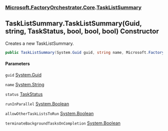 ### [Microsoft.FactoryOrchestrator.Core](Microsoft_FactoryOrchestrator_Core.md 'Microsoft.FactoryOrchestrator.Core').[TaskListSummary](TaskListSummary.md 'Microsoft.FactoryOrchestrator.Core.TaskListSummary')
## TaskListSummary.TaskListSummary(Guid, string, TaskStatus, bool, bool, bool) Constructor
Creates a new TaskListSummary.  
```csharp
public TaskListSummary(System.Guid guid, string name, Microsoft.FactoryOrchestrator.Core.TaskStatus status, bool runInParallel, bool allowOtherTaskListsToRun, bool terminateBackgroundTasksOnCompletion);
```
#### Parameters
<a name='Microsoft_FactoryOrchestrator_Core_TaskListSummary_TaskListSummary(System_Guid_string_Microsoft_FactoryOrchestrator_Core_TaskStatus_bool_bool_bool)_guid'></a>
`guid` [System.Guid](https://docs.microsoft.com/en-us/dotnet/api/System.Guid 'System.Guid')  
  
<a name='Microsoft_FactoryOrchestrator_Core_TaskListSummary_TaskListSummary(System_Guid_string_Microsoft_FactoryOrchestrator_Core_TaskStatus_bool_bool_bool)_name'></a>
`name` [System.String](https://docs.microsoft.com/en-us/dotnet/api/System.String 'System.String')  
  
<a name='Microsoft_FactoryOrchestrator_Core_TaskListSummary_TaskListSummary(System_Guid_string_Microsoft_FactoryOrchestrator_Core_TaskStatus_bool_bool_bool)_status'></a>
`status` [TaskStatus](TaskStatus.md 'Microsoft.FactoryOrchestrator.Core.TaskStatus')  
  
<a name='Microsoft_FactoryOrchestrator_Core_TaskListSummary_TaskListSummary(System_Guid_string_Microsoft_FactoryOrchestrator_Core_TaskStatus_bool_bool_bool)_runInParallel'></a>
`runInParallel` [System.Boolean](https://docs.microsoft.com/en-us/dotnet/api/System.Boolean 'System.Boolean')  
  
<a name='Microsoft_FactoryOrchestrator_Core_TaskListSummary_TaskListSummary(System_Guid_string_Microsoft_FactoryOrchestrator_Core_TaskStatus_bool_bool_bool)_allowOtherTaskListsToRun'></a>
`allowOtherTaskListsToRun` [System.Boolean](https://docs.microsoft.com/en-us/dotnet/api/System.Boolean 'System.Boolean')  
  
<a name='Microsoft_FactoryOrchestrator_Core_TaskListSummary_TaskListSummary(System_Guid_string_Microsoft_FactoryOrchestrator_Core_TaskStatus_bool_bool_bool)_terminateBackgroundTasksOnCompletion'></a>
`terminateBackgroundTasksOnCompletion` [System.Boolean](https://docs.microsoft.com/en-us/dotnet/api/System.Boolean 'System.Boolean')  
  
